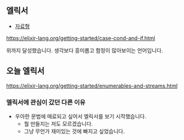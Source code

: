 ## 엘릭서

- [자료형](https://elixir-lang.org/getting-started/basic-types.html)

https://elixir-lang.org/getting-started/case-cond-and-if.html

위까지 달성했습니다. 생각보다 흥미롭고 함정이 많아보이는 언어입니다.

## 오늘 엘릭서

https://elixir-lang.org/getting-started/enumerables-and-streams.html

### 엘릭서에 관심이 갔던 다른 이유

- 우아한 문법에 매료되고 싶어서 엘릭서를 보기 시작했습니다.
  - 뭘 만들지는 저도 모르겠습니다.
  - 그냥 무언가 재미있는 것에 빠지고 싶었습니다.
